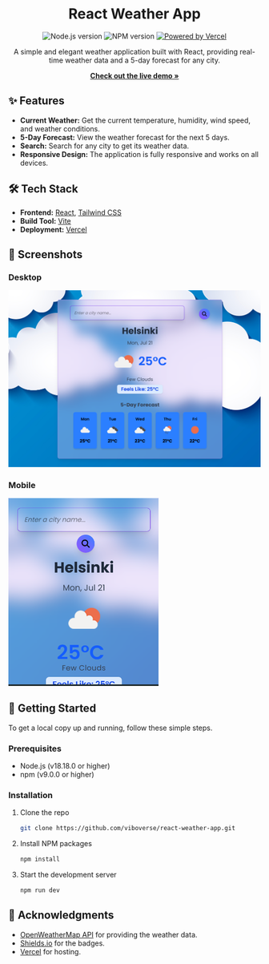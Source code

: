<div align="center">

# React Weather App

<p>
  <img src="https://img.shields.io/badge/node-v18.18.0-green" alt="Node.js version">
  <img src="https://img.shields.io/badge/npm-v9.0.0-blue" alt="NPM version">
  <a href="https://react-weather-app-indol-five.vercel.app">
    <img src="https://img.shields.io/badge/Powered%20by-Vercel-black" alt="Powered by Vercel">
  </a>
</p>

<p>
  A simple and elegant weather application built with React, providing real-time weather data and a 5-day forecast for any city.
</p>

<p align="center">
  <a href="https://react-weather-app-indol-five.vercel.app/"><strong>Check out the live demo »</strong></a>
</p>

</div>

## ✨ Features

- **Current Weather:** Get the current temperature, humidity, wind speed, and weather conditions.
- **5-Day Forecast:** View the weather forecast for the next 5 days.
- **Search:** Search for any city to get its weather data.
- **Responsive Design:** The application is fully responsive and works on all devices.

## 🛠️ Tech Stack

- **Frontend:** [React](https://reactjs.org/), [Tailwind CSS](https://tailwindcss.com/)
- **Build Tool:** [Vite](https://vitejs.dev/)
- **Deployment:** [Vercel](https://vercel.com/)

## 📸 Screenshots

### Desktop

<img src="./public/screenshots/desktop.png" alt="Desktop Screenshot" width="700">

### Mobile

<img src="./public/screenshots/mobile.png" alt="Mobile Screenshot" width="300">

## 🚀 Getting Started

To get a local copy up and running, follow these simple steps.

### Prerequisites

- Node.js (v18.18.0 or higher)
- npm (v9.0.0 or higher)

### Installation

1.  Clone the repo
    ```sh
    git clone https://github.com/viboverse/react-weather-app.git
    ```
2.  Install NPM packages
    ```sh
    npm install
    ```
3.  Start the development server
    ```sh
    npm run dev
    ```

## 🙏 Acknowledgments

- [OpenWeatherMap API](https://openweathermap.org/api) for providing the weather data.
- [Shields.io](https://shields.io/) for the badges.
- [Vercel](https://vercel.com/) for hosting.
